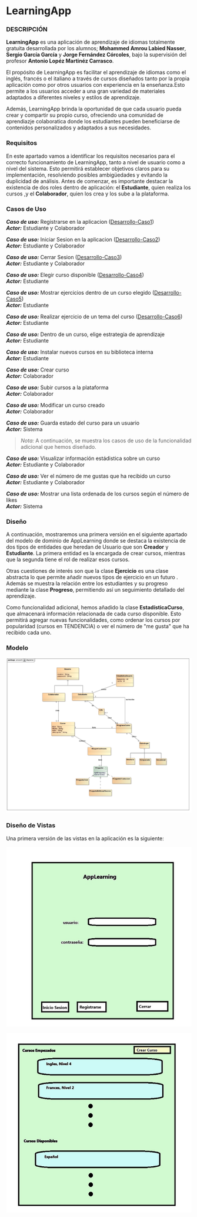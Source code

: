 ﻿# LearningApp

### DESCRIPCIÓN 

**LearningApp** es una aplicación de aprendizaje de idiomas totalmente gratuita desarrollada por los alumnos; **Mohammed Amrou Labied Nasser**, **Sergio García García** y **Jorge Fernández Córcoles**, bajo la supervisión del profesor **Antonio Lopéz Martinéz Carrasco**.

El propósito de LearningApp es facilitar el aprendizaje de idiomas como el inglés, francés o el italiano a través de cursos diseñados tanto por la propia aplicación como por otros usuarios con experiencia en la enseñanza.Esto permite a los usuarios acceder a una gran variedad de materiales adaptados a diferentes niveles y estilos de aprendizaje. 

Además, LearningApp brinda la oportunidad de que cada usuario pueda crear y compartir su propio curso, ofreciendo una comunidad de aprendiazje colaboratica donde los estudiantes pueden beneficiarse de contenidos personalizados y adaptados a sus necesidades. 

### Requisitos

En este apartado vamos a identificar los requisitos necesarios para el correcto funcionamiento de LearningApp, tanto a nivel de usuario como a nivel del sistema. Esto permitirá establecer objetivos claros para su implementación, resolviendo posibles ambigüedades y evitando la duplicidad de análisis. Antes de comenzar, es importante destacar la existencia de dos roles dentro de aplicación: el **Estudiante**, quien realiza los cursos ,y el **Colaborador**, quien los crea y los sube a la plataforma.

### Casos de Uso

***Caso de uso:*** Registrarse en la aplicacion ([Desarrollo-Caso1](https://github.com/the-HaMo/PDS-proyect/blob/main/info/Desarrollo-Caso1.md))\
***Actor:*** Estudiante y Colaborador

***Caso de uso:*** Iniciar Sesion en la aplicacion ([Desarrollo-Caso2](https://github.com/the-HaMo/PDS-proyect/blob/main/info/Desarrollo-Caso2.md))\
***Actor:*** Estudiante y Colaborador 

***Caso de uso:*** Cerrar Sesion ([Desarrollo-Caso3](https://github.com/the-HaMo/PDS-proyect/blob/main/info/Desarrollo-Caso3.md))\
***Actor:*** Estudiante y Colaborador 

***Caso de uso:*** Elegir curso disponible ([Desarrollo-Caso4](https://github.com/the-HaMo/PDS-proyect/blob/main/info/Desarrollo-Caso4.md))\
***Actor:*** Estudiante 

***Caso de uso:*** Mostrar ejercicios dentro de un curso elegido ([Desarrollo-Caso5](https://github.com/the-HaMo/PDS-proyect/blob/main/info/Desarrollo-Caso5.md))\
***Actor:*** Estudiante

***Caso de uso:*** Realizar ejercicio de un tema del curso ([Desarrollo-Caso6](https://github.com/the-HaMo/PDS-proyect/blob/main/info/Desarrollo-Caso6.md))\
***Actor:*** Estudiante

***Caso de uso:*** Dentro de un curso, elige estrategia de aprendizaje\
***Actor:*** Estudiante

***Caso de uso:*** Instalar nuevos cursos en su biblioteca interna\
***Actor:*** Estudiante 

***Caso de uso:*** Crear curso\
***Actor:*** Colaborador

***Caso de uso:*** Subir cursos a la plataforma\
***Actor:*** Colaborador

***Caso de uso:*** Modificar un curso creado\
***Actor:*** Colaborador

***Caso de uso:*** Guarda estado del curso para un usuario\
***Actor:*** Sistema

>_Nota:_ A continuación, se muestra los casos de uso de la funcionalidad adicional que hemos diseñado.

***Caso de uso:*** Visualizar información estádistica sobre un curso\
***Actor:*** Estudiante y Colaborador 

***Caso de uso:*** Ver el número de me gustas que ha recibido un curso\
***Actor:*** Estudiante y Colaborador 

***Caso de uso:*** Mostrar una lista ordenada de los cursos según el número de likes\
***Actor:*** Sistema

### Diseño

A continuación, mostraremos una primera versión en el siguiente apartado del modelo de dominio de AppLearning donde se destaca la existencia de dos tipos de entidades que heredan de Usuario que son **Creador** y **Estudiante**. La primera entidad es la encargada de crear cursos, mientras que la segunda tiene el rol de realizar esos cursos. 

Otras cuestiones de interés son que la clase **Ejercicio** es una clase abstracta lo que permite añadir nuevos tipos de ejercicio en un futuro . Además se muestra la relación entre los estudiantes y su progreso mediante la clase **Progreso**, permitiendo así un seguimiento detallado del aprendizaje.

Como funcionalidad adicional, hemos añadido la clase **EstadísticaCurso**, que almacenará información relacionada de cada curso disponible. Esto permitirá agregar nuevas funcionalidades, como ordenar los cursos por popularidad (cursos en TENDENCIA) o ver el número de "me gusta" que ha recibido cada uno.

### Modelo

![Mdominio.V1-0](https://github.com/the-HaMo/PDS-proyect/blob/main/info/diagramaV3.jpg)

### Diseño de Vistas

Una primera versión de las vistas en la aplicación es la siguiente:

![Login.V1-0](https://github.com/the-HaMo/PDS-proyect/blob/main/info/login.jpg)

![MenuPrincipal.V1-0](https://github.com/the-HaMo/PDS-proyect/blob/main/info/menu_principal.jpg)




